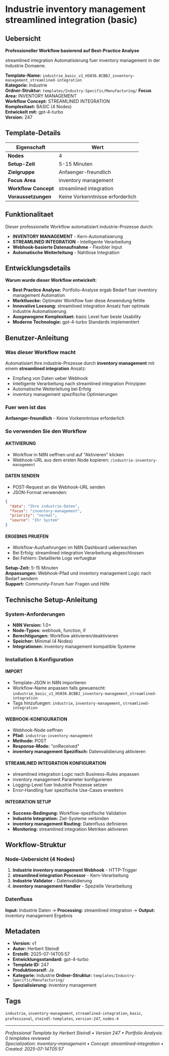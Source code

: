 # Industrie inventory management streamlined integration (basic)

## Uebersicht

**Professioneller Workflow basierend auf Best-Practice Analyse**

streamlined integration Automatisierung fuer inventory management in der Industrie Domaene.

**Template-Name:** `industrie_basic_v1_HS036.BCBBJ_inventory-management_streamlined-integration`  
**Kategorie:** Industrie  
**Ordner-Struktur:** `templates/Industry-Specific/Manufacturing/`
**Focus Area:** INVENTORY MANAGEMENT  
**Workflow Concept:** STREAMLINED INTEGRATION  
**Komplexitaet:** BASIC (4 Nodes)  
**Entwickelt mit:** gpt-4-turbo  
**Version:** 247

## Template-Details

| **Eigenschaft** | **Wert** |
|------------------|----------|
| **Nodes** | 4 |
| **Setup-Zeit** | 5-15 Minuten |
| **Zielgruppe** | Anfaenger-freundlich |
| **Focus Area** | inventory management |
| **Workflow Concept** | streamlined integration |
| **Voraussetzungen** | Keine Vorkenntnisse erforderlich |

## Funktionalitaet

Dieser professionelle Workflow automatisiert industrie-Prozesse durch:
- **INVENTORY MANAGEMENT** - Kern-Automatisierung
- **STREAMLINED INTEGRATION** - Intelligente Verarbeitung
- **Webhook-basierte Datenaufnahme** - Flexibler Input
- **Automatische Weiterleitung** - Nahtlose Integration



## Entwicklungsdetails

**Warum wurde dieser Workflow entwickelt:**
- **Best Practice Analyse:** Portfolio-Analyse ergab Bedarf fuer inventory management Automation
- **Marktluecke:** Optimaler Workflow fuer diese Anwendung fehlte
- **Innovative Loesung:** streamlined integration Ansatz fuer optimale Industrie Automatisierung
- **Ausgewogene Komplexitaet:** basic Level fuer beste Usability
- **Moderne Technologie:** gpt-4-turbo Standards implementiert

## Benutzer-Anleitung

### Was dieser Workflow macht
Automatisiert Ihre industrie-Prozesse durch **inventory management** mit einem **streamlined integration** Ansatz:
- Empfang von Daten ueber Webhook
- Intelligente Verarbeitung nach streamlined integration Prinzipien
- Automatische Weiterleitung bei Erfolg
- inventory management spezifische Optimierungen

### Fuer wen ist das
**Anfaenger-freundlich** - Keine Vorkenntnisse erforderlich

### So verwenden Sie den Workflow

#### AKTIVIERUNG
- Workflow in N8N oeffnen und auf "Aktivieren" klicken
- Webhook-URL aus dem ersten Node kopieren: `/industrie-inventory-management`

#### DATEN SENDEN
- POST-Request an die Webhook-URL senden
- JSON-Format verwenden:
```json
{
  "data": "Ihre industrie-Daten",
  "focus": "inventory-management",
  "priority": "normal",
  "source": "Ihr System"
}
```

#### ERGEBNIS PRUEFEN
- Workflow-Ausfuehrungen im N8N Dashboard ueberwachen
- Bei Erfolg: streamlined integration Verarbeitung abgeschlossen
- Bei Fehlern: Detaillierte Logs verfuegbar

**Setup-Zeit:** 5-15 Minuten  
**Anpassungen:** Webhook-Pfad und inventory management Logic nach Bedarf aendern  
**Support:** Community-Forum fuer Fragen und Hilfe

## Technische Setup-Anleitung

### System-Anforderungen
- **N8N Version:** 1.0+ 
- **Node-Types:** webhook, function, if
- **Berechtigungen:** Workflow aktivieren/deaktivieren
- **Speicher:** Minimal (4 Nodes)
- **Integrationen:** inventory management kompatible Systeme

### Installation & Konfiguration

#### IMPORT
- Template-JSON in N8N importieren
- Workflow-Name anpassen falls gewuenscht: `industrie_basic_v1_HS036.BCBBJ_inventory-management_streamlined-integration`
- Tags hinzufuegen: `industrie`, `inventory-management`, `streamlined-integration`

#### WEBHOOK-KONFIGURATION
- Webhook-Node oeffnen
- **Pfad:** `industrie-inventory-management`
- **Methode:** POST
- **Response-Mode:** "onReceived"
- **inventory management Spezifisch:** Datenvalidierung aktivieren

#### STREAMLINED INTEGRATION KONFIGURATION
- streamlined integration Logic nach Business-Rules anpassen
- inventory management Parameter konfigurieren
- Logging-Level fuer Industrie Prozesse setzen
- Error-Handling fuer spezifische Use-Cases erweitern

#### INTEGRATION SETUP
- **Success-Bedingung:** Workflow-spezifische Validation
- **Industrie Integration:** Ziel-Systeme verbinden
- **inventory management Routing:** Datenfluss definieren
- **Monitoring:** streamlined integration Metriken aktivieren

## Workflow-Struktur

### Node-Uebersicht (4 Nodes)

1. **Industrie inventory management Webhook** - HTTP-Trigger
2. **streamlined integration Processor** - Kern-Verarbeitung
3. **Industrie Validator** - Datenvalidierung
4. **inventory management Handler** - Spezielle Verarbeitung







### Datenfluss
**Input:** Industrie Daten -> **Processing:** streamlined integration -> **Output:** inventory management Ergebnis

## Metadaten

- **Version:** v1
- **Autor:** Herbert Steindl
- **Erstellt:** 2025-07-14T05:57
- **Entwicklungsstandard:** gpt-4-turbo
- **Template ID:** 247
- **Produktionsreif:** Ja
- **Kategorie:** Industrie
**Ordner-Struktur:** `templates/Industry-Specific/Manufacturing/`
- **Spezialisierung:** inventory management

## Tags

`industrie`, `inventory-management`, `streamlined-integration`, `basic`, `professional`, `steindl-templates`, `version-247`, `nodes-4`

---

*Professional Template by Herbert Steindl • Version 247 • Portfolio Analysis: 0 templates reviewed*  
*Specialization: inventory-management • Concept: streamlined-integration • Created: 2025-07-14T05:57*